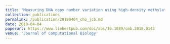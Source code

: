 ```yaml
---
title: "Measuring DNA copy number variation using high-density methylation microarrays."
collection: publications
permalink: /publication/20190404_cho_jcb.md
date: 2019-04-04
paperurl: https://www.liebertpub.com/doi/abs/10.1089/cmb.2018.0143
venue: 'Journal of Computational Biology'
---
```

